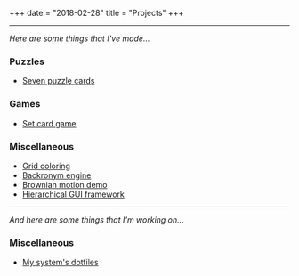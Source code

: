+++
date = "2018-02-28"
title = "Projects"
+++

---

_Here are some things that I've made..._

### Puzzles
- [Seven puzzle cards](https://puzzling.stackexchange.com/questions/22684/seven-puzzle-cards)

### Games
- [Set card game](https://github.com/benfrankel/set-game)

### Miscellaneous
- [Grid coloring](https://github.com/benfrankel/grid-coloring)
- [Backronym engine](https://github.com/benfrankel/backronym)
- [Brownian motion demo](https://github.com/benfrankel/brownian-demo)
- [Hierarchical GUI framework](https://github.com/benfrankel/hgf)

---

_And here are some things that I'm working on..._

### Miscellaneous
- [My system's dotfiles](https://github.com/benfrankel/my-dotfiles)
